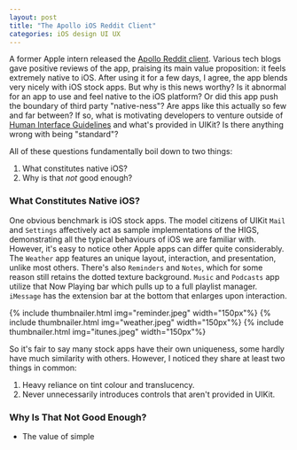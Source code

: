 ```yaml
---
layout: post
title: "The Apollo iOS Reddit Client"
categories: iOS design UI UX
---
```


<script src="{{site.baseurl}}/assets/thumbnailViewer.min.js"></script>
<link rel="stylesheet" href="{{site.baseurl}}/assets/thumbnailer.css">

A former Apple intern released the [Apollo Reddit client][apollo]. Various tech blogs gave positive reviews of the app, praising its main value proposition: it feels extremely native to iOS. After using it for a few days, I agree, the app blends very nicely with iOS stock apps. But why is this news worthy? Is it abnormal for an app to use and feel native to the iOS platform? Or did this app push the boundary of third party "native-ness"? Are apps like this actually so few and far between? If so, what is motivating developers to venture outside of [Human Interface Guidelines][hig] and what's provided in UIKit? Is there anything wrong with being "standard"?

All of these questions fundamentally boil down to two things:

1. What constitutes native iOS?
1. Why is that _not_ good enough?

### What Constitutes Native iOS?
One obvious benchmark is iOS stock apps. The model citizens of UIKit `Mail` and `Settings` affectively act as sample implementations of the HIGS, demonstrating all the typical behaviours of iOS we are familiar with. However, it's easy to notice other Apple apps can differ quite considerably. The `Weather` app features an unique layout, interaction, and presentation, unlike most others. There's also `Reminders` and `Notes`, which for some reason still retains the dotted texture background. `Music` and `Podcasts` app utilize that Now Playing bar which pulls up to a full playlist manager. `iMessage` has the extension bar at the bottom that enlarges upon interaction.

<div class="centered">
{% include thumbnailer.html img="reminder.jpeg" width="150px"%}
{% include thumbnailer.html img="weather.jpeg"  width="150px"%}
{% include thumbnailer.html img="itunes.jpeg"  width="150px"%}
</div>

So it's fair to say many stock apps have their own uniqueness, some hardly have much similarity with others. However, I noticed they share at least two things in common:


1. Heavy reliance on tint colour and translucency.
1. Never unnecessarily introduces controls that aren't provided in UIKit.

### Why Is That Not Good Enough?

- The value of simple


[apollo]: https://apolloapp.io
[hig]: https://developer.apple.com/ios/human-interface-guidelines/overview/themes/
